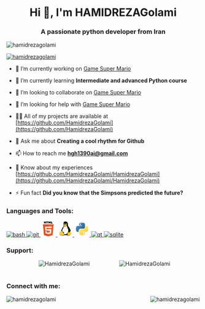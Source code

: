 <h1 align="center">Hi 👋, I'm HAMIDREZAGolami</h1>
<h3 align="center">A passionate python developer from Iran</h3>

<p align="left"> <img src="https://komarev.com/ghpvc/?username=hamidrezagolami&label=Profile%20views&color=0e75b6&style=flat" alt="hamidrezagolami" /> </p>

<p align="left"> <a href="https://github.com/ryo-ma/github-profile-trophy"><img src="https://github-profile-trophy.vercel.app/?username=hamidrezagolami" alt="hamidrezagolami" /></a> </p>

- 🔭 I’m currently working on [Game Super Mario](https://github.com/HamidrezaGolami/Game_Super_Mario)

- 🌱 I’m currently learning **Intermediate and advanced Python course**

- 👯 I’m looking to collaborate on [Game Super Mario](https://github.com/HamidrezaGolami/Game_Super_Mario)

- 🤝 I’m looking for help with [Game Super Mario](https://github.com/HamidrezaGolami/Game_Super_Mario)

- 👨‍💻 All of my projects are available at [https://github.com/HamidrezaGolami](https://github.com/HamidrezaGolami)

- 💬 Ask me about **Creating a cool rhythm for Github**

- 📫 How to reach me **hgh1390ai@gmail.com**

- 📄 Know about my experiences [https://github.com/HamidrezaGolami/HamidrezaGolami](https://github.com/HamidrezaGolami/HamidrezaGolami)

- ⚡ Fun fact **Did you know that the Simpsons predicted the future?**




<h3 align="left">Languages and Tools:</h3>
<p align="left"> <a href="https://www.gnu.org/software/bash/" target="_blank" rel="noreferrer"> <img src="https://www.vectorlogo.zone/logos/gnu_bash/gnu_bash-icon.svg" alt="bash" width="40" height="40"/> </a> <a href="https://git-scm.com/" target="_blank" rel="noreferrer"> <img src="https://www.vectorlogo.zone/logos/git-scm/git-scm-icon.svg" alt="git" width="40" height="40"/> </a> <a href="https://www.w3.org/html/" target="_blank" rel="noreferrer"> <img src="https://raw.githubusercontent.com/devicons/devicon/master/icons/html5/html5-original-wordmark.svg" alt="html5" width="40" height="40"/> </a> <a href="https://www.linux.org/" target="_blank" rel="noreferrer"> <img src="https://raw.githubusercontent.com/devicons/devicon/master/icons/linux/linux-original.svg" alt="linux" width="40" height="40"/> </a> <a href="https://www.python.org" target="_blank" rel="noreferrer"> <img src="https://raw.githubusercontent.com/devicons/devicon/master/icons/python/python-original.svg" alt="python" width="40" height="40"/> </a> <a href="https://www.qt.io/" target="_blank" rel="noreferrer"> <img src="https://upload.wikimedia.org/wikipedia/commons/0/0b/Qt_logo_2016.svg" alt="qt" width="40" height="40"/> </a> <a href="https://www.sqlite.org/" target="_blank" rel="noreferrer"> <img src="https://www.vectorlogo.zone/logos/sqlite/sqlite-icon.svg" alt="sqlite" width="40" height="40"/> </a> </p>


<h3 align="left">Support:</h3>
<p><a href="https://www.buymeacoffee.com/HamidrezaGolami"> <img align="right" src="https://cdn.buymeacoffee.com/buttons/v2/default-yellow.png" height="50" width="210" alt="HamidrezaGolami" /></a><a href="https://ko-fi.com/HamidrezaGolami"> <img align="right" src="https://cdn.ko-fi.com/cdn/kofi3.png?v=3" height="50" width="210" alt="HamidrezaGolami" /></a></p><br><br>

<h3 align="left">Connect with me:</h3>
<p align="left">
</p>

<p><img align=left src="https://github-readme-stats.vercel.app/api/top-langs?username=hamidrezagolami&theme=transparent&show_icons=true&locale=en&layout=compact" alt="hamidrezagolami" /></p>


<p>&nbsp;<img align="right" src="https://github-readme-stats.vercel.app/api?username=hamidrezagolami&theme=transparent&show_icons=true&locale=en" alt="hamidrezagolami" /></p>
